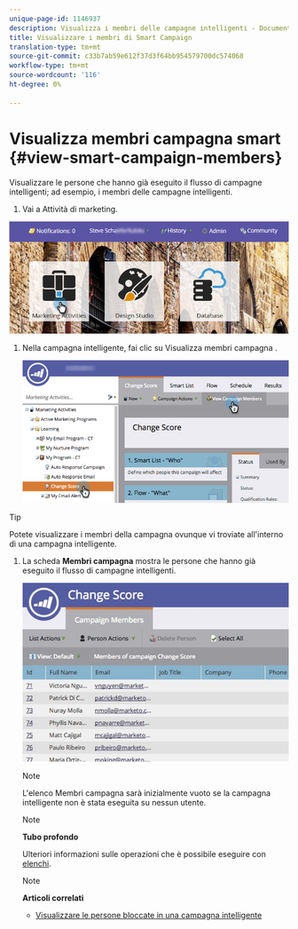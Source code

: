 ```yaml
---
unique-page-id: 1146937
description: Visualizza i membri delle campagne intelligenti - Documenti Marketo - Documentazione prodotto
title: Visualizzare i membri di Smart Campaign
translation-type: tm+mt
source-git-commit: c33b7ab59e612f37d3f64bb954579700dc574068
workflow-type: tm+mt
source-wordcount: '116'
ht-degree: 0%

---
```



# Visualizza membri campagna smart {#view-smart-campaign-members}

Visualizzare le persone che hanno già eseguito il flusso di campagne intelligenti; ad esempio, i membri delle campagne intelligenti.

1. Vai a Attività di marketing.

![](assets/login-marketing-activities.png)

1. Nella campagna intelligente, fai clic su Visualizza membri campagna .

   ![](assets/changescore-hands.png)

>[!TIP]
>
>Potete visualizzare i membri della campagna ovunque vi troviate all&#39;interno di una campagna intelligente.

1. La scheda **Membri campagna** mostra le persone che hanno già eseguito il flusso di campagne intelligenti.

   ![](assets/smartcampaignheader-complete.jpg)

   >[!NOTE]
   >
   >L&#39;elenco Membri campagna sarà inizialmente vuoto se la campagna intelligente non è stata eseguita su nessun utente.

   >[!NOTE]
   >
   >**Tubo profondo**
   >
   >
   >Ulteriori informazioni sulle operazioni che è possibile eseguire con [elenchi](http://docs.marketo.com/display/docs/smart+lists+and+static+lists).

   >[!NOTE]
   >
   >**Articoli correlati**
   >
   >    
   >    
   >    * [Visualizzare le persone bloccate in una campagna intelligente](view-blocked-people-in-a-smart-campaign.md)



